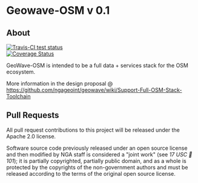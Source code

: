 # Geowave-OSM v 0.1
## About  

<a href="https://travis-ci.org/ngageoint/geowave-osm">
	<img alt="Travis-CI test status" 
	     src="https://travis-ci.org/ngageoint/geowave-osm.svg?branch=master"/>
</a>
<br/>

<a href='https://coveralls.io/r/ngageoint/?branch=master'>
  <img src='https://coveralls.io/repos/ngageoint/geowave-osm/badge.png?branch=master'
       alt='Coverage Status' />
</a>


GeoWave-OSM is intended to be a full data + services stack for the OSM ecosystem.

More information in the design proposal @
https://github.com/ngageoint/geowave/wiki/Support-Full-OSM-Stack-Toolchain
	
## Pull Requests

All pull request contributions to this project will be released under the Apache 2.0 license.  

Software source code previously released under an open source license and then modified by NGA staff is considered a "joint work" (see *17 USC  101*); it is partially copyrighted, partially public domain, and as a whole is protected by the copyrights of the non-government authors and must be released according to the terms of the original open source license.
